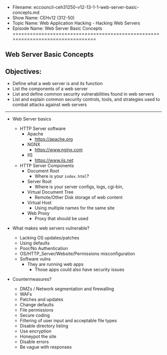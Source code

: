 - Filename: eccouncil-ceh31250-v12-13-1-1-web-server-basic-concepts.md
- Show Name: CEHv12 (312-50)
- Topic Name: Web Application Hacking - Hacking Web Servers
- Episode Name: Web Server Basic Concepts
================================================================================


Web Server Basic Concepts
--------------------------------------------------------------------------------

Objectives:
--------------------------------------------------------------------------------
- Define what a web server is and its function
- List the components of a web server
- List and define common security vulnerabilities found in web servers
- List and explain common security controls, tools, and strategies used to combat
  attacks against web servers
--------------------------------------------------------------------------------


+ Web Server basics
  - HTTP Server software
    + Apache
      - https://apache.org
    + NGNX
      - https://www.nginx.com
    + IIS
      - https://www.iis.net
  - HTTP Server Components
    + Document Root
      - Where is your `index.html`?
    + Server Root
      - Where is your server configs, logs, cgi-bin,
    + Virtual Document Tree
      - Remote/Other Disk storage of web content
    + Virtual Host
      - Using multiple names for the same site
    + Web Proxy
      - Proxy that should be used

+ What makes web servers vulnerable?
  - Lacking OS updates/patches
  - Using defaults
  - Poor/No Authentication
  - OS/HTTP_Server/Website/Permissions misconfiguration
  - Software vulns
    + They are running web apps
      - Those apps could also have security issues

+ Countermeasures?
  - DMZs / Network segmentation and firewalling
  - WAFs
  - Patches and updates
  - Change defaults
  - File permissions
  - Secure coding
  - Filtering of user input and acceptable file types
  - Disable directory listing
  - Use encryption
  - Honeypot the site
  - Disable errors
  - Be vague with responses
